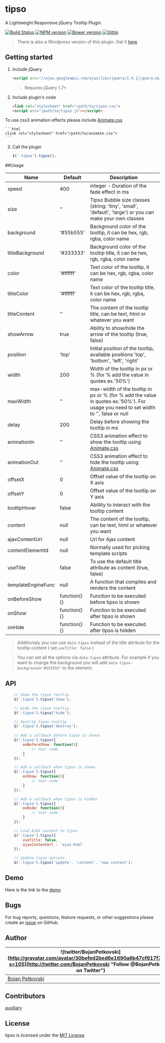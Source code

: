 tipso
=====

A Lightweight Responsive jQuery Tooltip Plugin

[![Build Status](https://travis-ci.org/object505/tipso.svg?branch=master)](https://travis-ci.org/object505/tipso)
[![NPM version](http://img.shields.io/npm/v/tipso.svg?style=flat)](https://www.npmjs.org/package/tipso)
[![Bower version](http://img.shields.io/bower/v/tipso.svg?style=flat)](http://bower.io/search/?q=tipso)
[![Gittip](http://img.shields.io/gratipay/object505.svg?style=flat)](https://gratipay.com/object505/)

>There is also a Wordpress version of this plugin. Get it [here](https://wordpress.org/plugins/tipso/)

## Getting started

1. Include jQuery

	```html
	<script src="//ajax.googleapis.com/ajax/libs/jquery/1.9.1/jquery.min.js"></script>
	```

	>Requires jQuery 1.7+

2. Include plugin's code

	```html
	<link rel="stylesheet" href="/path/to/tipso.css">
	<script src="/path/to/tipso.js"></script>
	```
To use css3 animation effects please include [Animate.css](http://daneden.github.io/animate.css)

	```html
	<link rel="stylesheet" href="/path/to/animate.css">	
	```

3. Call the plugin

	```javascript
	$('.tipso').tipso();
	```

##Usage

| Name                | Default      | Description                                                                                                                        |
|---------------------|--------------|------------------------------------------------------------------------------------------------------------------------------------|
| speed               | 400          | integer - Duration of the fade effect in ms                                                                                        |
| size                | ''           | Tipso Bubble size classes (string: 'tiny', 'small', 'default', 'large') or you can make your own classes                           |
| background          | '#55b555'    | Background color of the tooltip, it can be hex, rgb, rgba, color name                                                              |
| titleBackground     | '#333333'    | Background color of the tooltip title, it can be hex, rgb, rgba, color name                                                        |
| color               | '#ffffff'    | Text color of the tooltip, it can be hex, rgb, rgba, color name                                                                    |
| titleColor          | '#ffffff'    | Text color of the tooltip title, it can be hex, rgb, rgba, color name                                                              |
| titleContent        | ''           | The content of the tooltip title, can be text, html or whatever you want                                                           |
| showArrow           | true         | Ability to show/hide the arrow of the tooltip (true, false)                                                                        |
| position            | 'top'        | Initial position of the tooltip, available positions 'top', 'bottom', 'left', 'right'                                              |
| width               | 200          | Width of the tooltip in px or % (for % add the value in quotes ex.'50%')                                                           |
| maxWidth            | ''           | max-width of the tooltip in px or % (for % add the value in quotes ex.'50%'). For usage you need to set width to '', false or null |
| delay               | 200          | Delay before showing the tooltip in ms                                                                                             |
| animationIn         | ''           | CSS3 animation effect to show the tooltip using [Animate.css](http://daneden.github.io/animate.css)                                |
| animationOut        | ''           | CSS3 animation effect to hide the tooltip using [Animate.css](http://daneden.github.io/animate.css)                                |
| offsetX             | 0            | Offset value of the tooltip on X axis                                                                                              |
| offsetY             | 0            | Offset value of the tooltip on Y axis                                                                                              |
| tooltipHover        | false        | Abillity to interact with the tooltip content                                                                                      |
| content             | null         | The content of the tooltip, can be text, html or whatever you want                                                                 |
| ajaxContentUrl      | null         | Url for Ajax content                                                                                                               |
| contentElementId    | null         | Normally used for picking template scripts                                                                                         |
| useTitle            | false        | To use the default title attribute as content (true, false)                                                                        |
| templateEngineFunc  | null         | A function that compiles and renders the content                                                                                   |
| onBeforeShow        | function(){} | Function to be executed before tipso is shown                                                                                      |
| onShow              | function(){} | Function to be executed after tipso is shown                                                                                       |
| onHide              | function(){} | Function to be executed after tipso is hidden                                                                                      |

> Additionaly you can use `data-tipso` instead of the title attribute for the tooltip content ( set `useTitle: false` )

> You can set all the options via `data-tipso` attribute. For example if you want to change the background you will add `data-tipso-background="#555555"` to the element.

## API

```javascript
	// Show the tipso tooltip
	$('.tipso').tipso('show');

	// Hide the tipso tooltip
	$('.tipso').tipso('hide');

	// Destroy tipso tooltip
	$('.tipso').tipso('destroy');
	
	// Add a callback before tipso is shown
	$('.tipso').tipso({
		onBeforeShow: function(){
			// Your code
		}
	});

	// Add a callback when tipso is shown
	$('.tipso').tipso({
		onShow: function(){
			// Your code
		}
	});

	// Add a callback when tipso is hidden
	$('.tipso').tipso({
		onHide: function(){
			// Your code
		}
	});

	// Load AJAX content to tipso
	$('.tipso').tipso({	
		useTitle: false,
		ajaxContentUrl : 'ajax.html'
	});

	// Update tipso options
	$('.tipso').tipso('update', 'content', 'new content');
```

## Demo
Here is the link to the [demo](http://tipso.object505.com)

## Bugs
For bug reports, questions, feature requests, or other suggestions please create an [issue](https://github.com/object505/tipso/issues/new) on GitHub.


## Author
| ![twitter/BojanPetkovski](http://gravatar.com/avatar/30befed2bed6e1690a6b47cf617f7927?s=105](http://twitter.com/BojanPetkovski "Follow @BojanPetkovski on Twitter") |
|---|
| [Bojan Petkovski](http://object505.com) |

## Contributors
[auxiliary](https://github.com/auxiliary)

## License
tipso is licensed under the [MIT License](http://object505.mit-license.org/)
